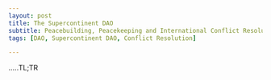 ```yaml
---
layout: post
title: The Supercontinent DAO
subtitle: Peacebuilding, Peacekeeping and International Conflict Resolution Decentralized Autonomous Organization
tags: [DAO, Supercontinent DAO, Conflict Resolution]

---
```


.....TL;TR
